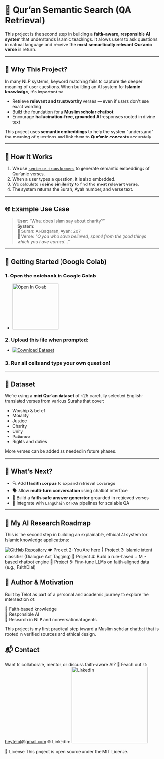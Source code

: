 # 🕌 Qur’an Semantic Search (QA Retrieval)

This project is the second step in building a **faith-aware, responsible AI system** that understands Islamic teachings. It allows users to ask questions in natural language and receive the **most semantically relevant Qur’anic verse** in return.

---

## 📌 Why This Project?

In many NLP systems, keyword matching fails to capture the deeper meaning of user questions. When building an AI system for **Islamic knowledge**, it's important to:

- Retrieve **relevant and trustworthy** verses — even if users don't use exact wording
- Build the foundation for a **Muslim scholar chatbot**
- Encourage **hallucination-free, grounded AI** responses rooted in divine text

This project uses **semantic embeddings** to help the system "understand" the meaning of questions and link them to **Qur’anic concepts** accurately.

---

## 🧠 How It Works

1. We use [`sentence-transformers`](https://www.sbert.net) to generate semantic embeddings of Qur’anic verses.
2. When a user types a question, it is also embedded.
3. We calculate **cosine similarity** to find the **most relevant verse**.
4. The system returns the Surah, Ayah number, and verse text.

---

## 🌐 Example Use Case

> **User**: “What does Islam say about charity?”  
> **System**:  
> 📖 Surah: Al-Baqarah, Ayah: 267  
> 🕋 Verse: *"O you who have believed, spend from the good things which you have earned..."*

---

## 🏃 Getting Started (Google Colab)

### 1. Open the notebook in Google Colab

- <p align="left">
  <a href="https://colab.research.google.com/drive/1XW1LNExyzsQ1NYP6FjLCFk0DuBG1VwnA?usp=sharing">
    <img src="https://colab.research.google.com/assets/colab-badge.svg" alt="Open In Colab" width="150"/>
  </a>
</p>

### 2. Upload this file when prompted:
- <a href="https://drive.google.com/uc?export=download&id=1Eb3uiaYXRSUS7vJ2zGymxQ3mRMBcWJOq">
  <img src="https://img.shields.io/badge/📥_Download_Dataset-CSV-green?style=for-the-badge" alt="Download Dataset">
</a>

### 3. Run all cells and type your own question!

---

## 🧾 Dataset

We’re using a **mini Qur’an dataset** of ~25 carefully selected English-translated verses from various Surahs that cover:

- Worship & belief
- Morality
- Justice
- Charity
- Unity
- Patience
- Rights and duties

More verses can be added as needed in future phases.

---

## 🔮 What’s Next?

- 🔍 Add **Hadith corpus** to expand retrieval coverage
- 🗣️ Allow **multi-turn conversation** using chatbot interface
- 📜 Build a **faith-safe answer generator** grounded in retrieved verses
- 🧪 Integrate with `LangChain` or `RAG` pipelines for scalable QA

---

## 🔬 My AI Research Roadmap

This is the second step in building an explainable, ethical AI system for Islamic knowledge applications:
 
<a href="https://github.com/Akane-Asahi/Text-Classification-Islamic-vs-Non-Islamic-Content">
  <img src="https://img.shields.io/badge/🔎 Project_2-Qur’an_&_Hadith_semantic_search_(QA_retrieval)-blue?style=for-the-badge&logo=github" alt="GitHub Repository">
</a>     
👁️ Project 2: You Are here  
🧠 Project 3: Islamic intent classifier (Dialogue Act Tagging)  
🧩 Project 4: Build a rule-based + ML-based chatbot engine  
🤖 Project 5: Fine-tune LLMs on faith-aligned data (e.g., FaithDial)  

## 🤝 Author & Motivation
Built by Telot as part of a personal and academic journey to explore the intersection of:

📜 Faith-based knowledge  
🧠 Responsible AI  
🧪 Research in NLP and conversational agents  

This project is my first practical step toward a Muslim scholar chatbot that is rooted in verified sources and ethical design.

## 📬 Contact

Want to collaborate, mentor, or discuss faith-aware AI?
📧 Reach out at: heytelot@gmail.com
🌐 LinkedIn: 
<a href="https://www.linkedin.com/in/mosfaiulalam/">
  <img src="https://img.shields.io/badge/Connect%20on%20LinkedIn-Mosfaiul%20Alam-blue?style=for-the-badge&logo=linkedin" alt="LinkedIn" width="250"/>
</a>

🪪 License
This project is open source under the MIT License.
